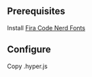 ## Prerequisites

Install [Fira Code Nerd Fonts](https://www.nerdfonts.com/)

## Configure

Copy .hyper.js
